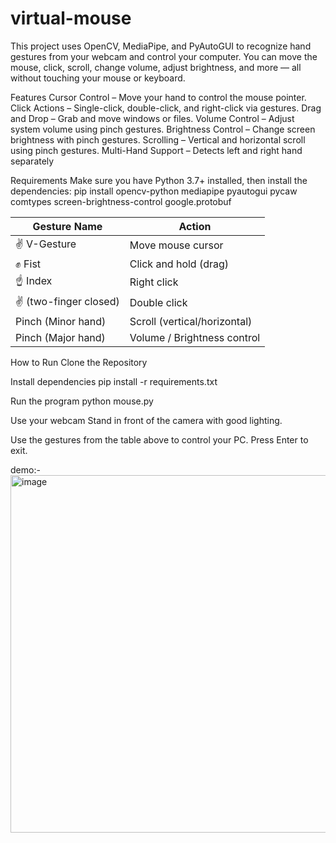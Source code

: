 # virtual-mouse
This project uses OpenCV, MediaPipe, and PyAutoGUI to recognize hand gestures from your webcam and control your computer.
You can move the mouse, click, scroll, change volume, adjust brightness, and more — all without touching your mouse or keyboard.

Features
Cursor Control – Move your hand to control the mouse pointer.
Click Actions – Single-click, double-click, and right-click via gestures.
Drag and Drop – Grab and move windows or files.
Volume Control – Adjust system volume using pinch gestures.
Brightness Control – Change screen brightness with pinch gestures.
Scrolling – Vertical and horizontal scroll using pinch gestures.
Multi-Hand Support – Detects left and right hand separately

Requirements
Make sure you have Python 3.7+ installed, then install the dependencies:
pip install opencv-python mediapipe pyautogui pycaw comtypes screen-brightness-control google.protobuf

| Gesture Name          | Action                       |
| --------------------- | ---------------------------- |
| ✌ V-Gesture           | Move mouse cursor            |
| ✊ Fist                | Click and hold (drag)        |
| ☝ Index               | Right click                  |
| ✌ (two-finger closed) | Double click                 |
| Pinch (Minor hand)    | Scroll (vertical/horizontal) |
| Pinch (Major hand)    | Volume / Brightness control  |


How to Run
Clone the Repository

Install dependencies
pip install -r requirements.txt

Run the program
python mouse.py

Use your webcam
Stand in front of the camera with good lighting.

Use the gestures from the table above to control your PC.
Press Enter to exit.

demo:-
<img width="668" height="572" alt="image" src="https://github.com/user-attachments/assets/a7e8582d-16e7-4dc5-9a76-aff2ca4ea249" />


